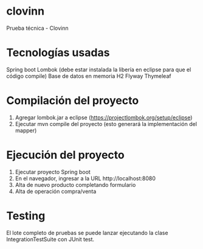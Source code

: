 # clovinn
Prueba técnica - Clovinn

# Tecnologías usadas
Spring boot
Lombok (debe estar instalada la libería en eclipse para que el código compile)
Base de datos en memoria H2
Flyway
Thymeleaf

# Compilación del proyecto
1. Agregar lombok.jar a eclipse (https://projectlombok.org/setup/eclipse)
2. Ejecutar mvn compile del proyecto (esto generará la implementación del mapper)

# Ejecución del proyecto
1. Ejecutar proyecto Spring boot
2. En el navegador, ingresar a la URL http://localhost:8080
3. Alta de nuevo producto completando formulario
4. Alta de operación compra/venta 
 
# Testing
El lote completo de pruebas se puede lanzar ejecutando la clase IntegrationTestSuite con JUnit test.